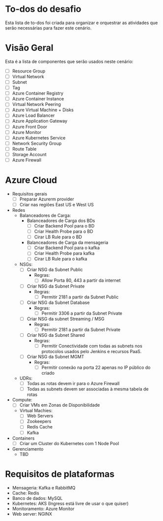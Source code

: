 # To-dos do desafio

Esta lista de to-dos foi criada para organizar e orquestrar as atividades que serão necessárias para fazer este cenário.

# Visão Geral
Esta é a lista de componentes que serão usados neste cenário:
 - [ ] Resource Group
 - [ ] Virtual Network
 - [ ] Subnet
 - [ ] Tag
 - [ ] Azure Container Registry
 - [ ] Azure Container Instance
 - [ ] Virtual Network Peering
 - [ ] Azure Virtual Machine + Disks
 - [ ] Azure Load Balancer
 - [ ] Azure Application Gateway
 - [ ] Azure Front Door
 - [ ] Azure Monitor
 - [ ] Azure Kubernetes Service
 - [ ] Network Security Group
 - [ ] Route Table
 - [ ] Storage Account
 - [ ] Azure Firewall

# Azure Cloud
- Requisitos gerais
    - [ ] Preparar Azurerm provider
    - [ ] Criar nas regiões East US e West US
- Redes 
    - Balanceadores de Carga: 
        - Balanceadores de Carga dos BDs
            - [ ] Criar Backend Pool para o BD
            - [ ] Criar Health Probe para o BD
            - [ ] Cirar LB Rule para o BD
        - Balanceadores de Carga da mensageria
            - [ ] Criar Backend Pool para o kafka
            - [ ] Criar Health Probe para kafka
            - [ ] Cirar LB Rule para o kafka
    - NSGs:
        - [ ] Criar NSG da Subnet Public
            - Regras: 
                - [ ] Allow Porta 80, 443 a partir da internet
        - [ ] Criar NSG da Subnet Private
            - Regras: 
                - [ ] Permitir 2181 a partir da Subnet Public
        - [ ] Criar NSG da Subnet Database
            - Regras: 
                - [ ] Permitir 3306 a partir da Subnet Private
        - [ ] Criar NSG da subnet Streaming / MSG
            - Regras: 
                - [ ] Permitir 2181 a partir da Subnet Private
        - [ ] Criar NSG da Subnet Shared
            - Regras:
                - [ ] Permitir Conectividade com todas as subnets nos protocolos usados pelo Jenkins e recursos PaaS.
        - [ ] Criar NSG da Subnet MGMT
            - Regras: 
                - [ ] Permitir conexão na porta 22 apenas no IP público do criado
    - UDRs:
        - [ ] Todas as rotas devem ir para o Azure Firewall
        - [ ] Todas as subnets devem ser associadas à mesma tabela de rotas
- Compute:
    - [ ] Criar VMs em Zonas de Disponibilidade
    - Virtual Machies:
        - [ ] Web Servers
        - [ ] Zookeepers
        - [ ] Redis Cache
        - [ ] Kafka
- Containers
    - [ ] Criar um Cluster do Kubernetes com 1 Node Pool
- Gerenciamento
    - TBD

# Requisitos de plataformas
 - Mensageria: Kafka e RabbitMQ
 - Cache: Redis
 - Banco de dados: MySQL
 - Kubernetes: AKS (Ingress está livre de usar o que quiser)
 - Monitoramento: Azure Monitor
 - Web server: NGINX
